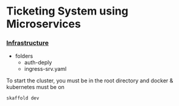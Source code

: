 # Ticketing System using Microservices


### [Infrastructure](https://github.com/tclohm/ticketing-system/tree/main/infrastructure/k8s)
- folders
  - auth-deply
  - ingress-srv.yaml

To start the cluster, you must be in the root directory 
and 
docker & kubernetes must be on

```sh
skaffold dev
```
